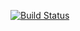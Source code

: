 [![Build Status](https://img.shields.io/appveyor/ci/bluescarni/piranha-tng/master.svg?logo=appveyor&style=for-the-badge)](https://ci.appveyor.com/project/bluescarni/piranha-tng)
